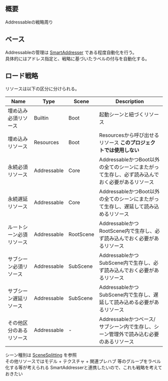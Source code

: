 ## 概要
Addressableの戦略周り

## ベース
Addressableの管理は [SmartAddresser](https://github.com/CyberAgentGameEntertainment/SmartAddresser) である程度自動化を行う。  
具体的にはアドレス指定と、戦略に基づいたラベルの付与を自動化する。

## ロード戦略
リソースは以下の区分に分けられる。  
  
|Name|Type|Scene|Description|
|-|-|-|-|
|埋め込み必須リソース|Builtin|Boot|起動シーンと紐づくリソース|
|埋め込みリソース|Resources|Boot|Resourcesから呼び出せるリソース **このプロジェクトでは使用しない**|
|永続必須リソース|Addressable|Core|AddressableかつBoot以外の全てのシーンにまたがって生存し、必ず読み込んでおく必要があるリソース|
|永続遅延リソース|Addressable|Core|AddressableかつBoot以外の全てのシーンにまたがって生存し、遅延して読み込めるリソース|
|ルートシーン必須リソース|Addressable|RootScene|AddressableかつRootScene内で生存し、必ず読み込んでおく必要があるリソース|
|サブシーン必須リソース|Addressable|SubScene|AddressableかつSubScene内で生存し、必ず読み込んでおく必要があるリソース|
|サブシーン遅延リソース|Addressable|SubScene|AddressableかつSubScene内で生存し、遅延して読み込める必要があるリソース|
|その他区分のあるリソース|Addressable|-|Addressableかつベース/サブシーン内で生存し、シーン管理外で読み込む必要のあるリソース|

シーン種別は [SceneSplitting](./SceneSplitting.md) を参照  
その他リソースではモデル + テクスチャ + 関連プレハブ 等のグループをラベル化する等が考えられる SmartAddresserと連携したいので、これも戦略を考えておきたい  
